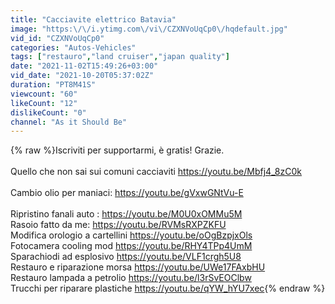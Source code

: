 ```yaml
---
title: "Cacciavite elettrico Batavia"
image: "https:\/\/i.ytimg.com\/vi\/CZXNVoUqCp0\/hqdefault.jpg"
vid_id: "CZXNVoUqCp0"
categories: "Autos-Vehicles"
tags: ["restauro","land cruiser","japan quality"]
date: "2021-11-02T15:49:26+03:00"
vid_date: "2021-10-20T05:37:02Z"
duration: "PT8M41S"
viewcount: "60"
likeCount: "12"
dislikeCount: "0"
channel: "As it Should Be"
---
```

{% raw %}Iscriviti per supportarmi, è gratis! Grazie.<br /><br />Quello che non sai sui comuni cacciaviti   <a rel="nofollow" target="blank" href="https://youtu.be/Mbfj4_8zC0k">https://youtu.be/Mbfj4_8zC0k</a><br /><br />Cambio olio  per maniaci:        <a rel="nofollow" target="blank" href="https://youtu.be/gVxwGNtVu-E">https://youtu.be/gVxwGNtVu-E</a><br /><br />Ripristino fanali auto :               <a rel="nofollow" target="blank" href="https://youtu.be/M0U0xOMMu5M">https://youtu.be/M0U0xOMMu5M</a><br />Rasoio fatto da me:                   <a rel="nofollow" target="blank" href="https://youtu.be/RVMsRXPZKFU">https://youtu.be/RVMsRXPZKFU</a><br />Modifica orologio a cartellini   <a rel="nofollow" target="blank" href="https://youtu.be/oOgBzpjxOls">https://youtu.be/oOgBzpjxOls</a><br />Fotocamera cooling mod         <a rel="nofollow" target="blank" href="https://youtu.be/RHY4TPp4UmM">https://youtu.be/RHY4TPp4UmM</a><br />Sparachiodi ad esplosivo         <a rel="nofollow" target="blank" href="https://youtu.be/VLF1crgh5U8">https://youtu.be/VLF1crgh5U8</a><br />Restauro e riparazione morsa  <a rel="nofollow" target="blank" href="https://youtu.be/UWe17FAxbHU">https://youtu.be/UWe17FAxbHU</a><br />Restauro lampada a petrolio    <a rel="nofollow" target="blank" href="https://youtu.be/l3rSvEOClbw">https://youtu.be/l3rSvEOClbw</a><br />Trucchi per riparare plastiche  <a rel="nofollow" target="blank" href="https://youtu.be/qYW_hYU7xec">https://youtu.be/qYW_hYU7xec</a>{% endraw %}
